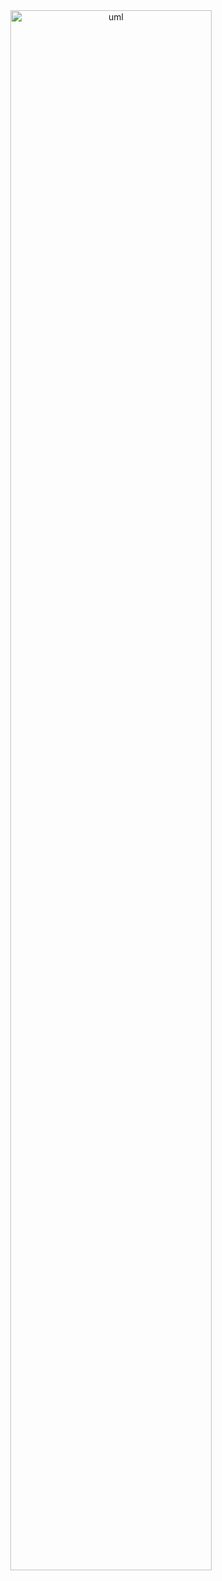 <div style="text-align: center;">
    <img src="/w3_band/assets/img/uml.png" alt="uml" style="width: 80%; height: auto;">
</div>
